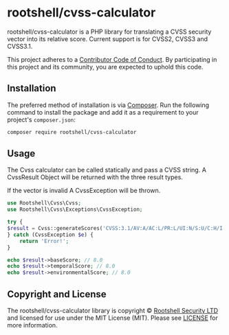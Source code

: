 # rootshell/cvss-calculator

rootshell/cvss-calculator is a PHP library for translating a CVSS security vector into its relative score. Current support is for CVSS2, CVSS3 and CVSS3.1.

This project adheres to a [Contributor Code of Conduct][conduct]. By
participating in this project and its community, you are expected to uphold this
code.

## Installation

The preferred method of installation is via [Composer][]. Run the following
command to install the package and add it as a requirement to your project's
`composer.json`:

```bash
composer require rootshell/cvss-calculator
```

## Usage

The Cvss calculator can be called statically and pass a CVSS string. A CvssResult Object will be returned with the three result types. 

If the vector is invalid A CvssException will be thrown. 

```php
use Rootshell\Cvss\Cvss;
use Rootshell\Cvss\Exceptions\CvssException;

try {
$result = Cvss::generateScores('CVSS:3.1/AV:A/AC:L/PR:L/UI:N/S:U/C:H/I:H/A:H');
} catch (CvssException $e) {
    return 'Error!';
}

echo $result->baseScore; // 8.0
echo $result->temporalScore; // 8.0
echo $result->environmentalScore; // 8.0
```




## Copyright and License

The rootshell/cvss-calculator library is copyright © [Rootshell Security LTD](https://www.rootshellsecurity.net/) and
licensed for use under the MIT License (MIT). Please see [LICENSE][] for more
information.

[composer]: http://getcomposer.org/
[conduct]: https://github.com/Rootshell-Security/cvss-calculator/blob/master/.github/CODE_OF_CONDUCT.md
[license]: https://github.com/Rootshell-Security/cvss-calculator/blob/master/LICENSE